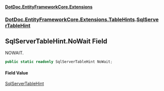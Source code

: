 #### [DotDoc\.EntityFrameworkCore\.Extensions](Home 'Home')
### [DotDoc\.EntityFrameworkCore\.Extensions\.TableHints](DotDoc.EntityFrameworkCore.Extensions.TableHints 'DotDoc\.EntityFrameworkCore\.Extensions\.TableHints').[SqlServerTableHint](SqlServerTableHint 'DotDoc\.EntityFrameworkCore\.Extensions\.TableHints\.SqlServerTableHint')

## SqlServerTableHint\.NoWait Field

NOWAIT\.

```csharp
public static readonly SqlServerTableHint NoWait;
```

#### Field Value
[SqlServerTableHint](SqlServerTableHint 'DotDoc\.EntityFrameworkCore\.Extensions\.TableHints\.SqlServerTableHint')